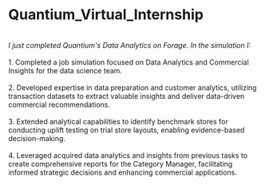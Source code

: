 # Quantium_Virtual_Internship
<br>
<i>I just completed Quantium's Data Analytics on Forage. In the simulation I:</i><br><br>
1. Completed a job simulation focused on Data Analytics and Commercial Insights for the data science team.<br><br>
2. Developed expertise in data preparation and customer analytics, utilizing transaction datasets to extract valuable insights and deliver data-driven commercial recommendations.<br><br>
3. Extended analytical capabilities to identify benchmark stores for conducting uplift testing on trial store layouts, enabling evidence-based decision-making.<br><br>
4. Leveraged acquired data analytics and insights from previous tasks to create comprehensive reports for the Category Manager, facilitating informed strategic decisions and enhancing 
   commercial applications.<br><br>

